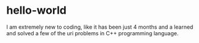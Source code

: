 # hello-world
I am extremely new to coding, like it has been just 4 months and a learned and solved a few of the uri problems in C++ programming language.

